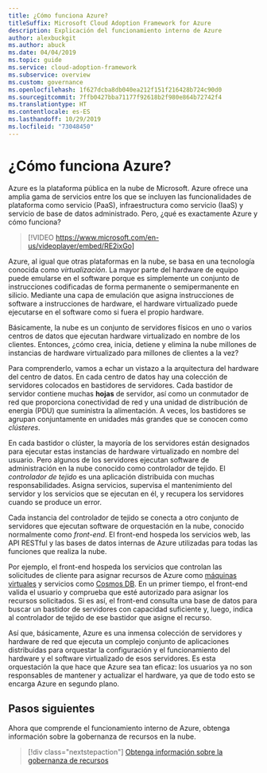 ```yaml
---
title: ¿Cómo funciona Azure?
titleSuffix: Microsoft Cloud Adoption Framework for Azure
description: Explicación del funcionamiento interno de Azure
author: alexbuckgit
ms.author: abuck
ms.date: 04/04/2019
ms.topic: guide
ms.service: cloud-adoption-framework
ms.subservice: overview
ms.custom: governance
ms.openlocfilehash: 1f627dcba8db040ea212f151f216428b724c90d0
ms.sourcegitcommit: 7ffb0427bba71177f92618b2f980e864b72742f4
ms.translationtype: HT
ms.contentlocale: es-ES
ms.lasthandoff: 10/29/2019
ms.locfileid: "73048450"
---
```

<!-- markdownlint-disable MD026 -->

# <a name="how-does-azure-work"></a>¿Cómo funciona Azure?

Azure es la plataforma pública en la nube de Microsoft. Azure ofrece una amplia gama de servicios entre los que se incluyen las funcionalidades de plataforma como servicio (PaaS), infraestructura como servicio (IaaS) y servicio de base de datos administrado. Pero, ¿qué es exactamente Azure y cómo funciona?

<!-- markdownlint-disable MD034 -->

> [!VIDEO https://www.microsoft.com/en-us/videoplayer/embed/RE2ixGo]

Azure, al igual que otras plataformas en la nube, se basa en una tecnología conocida como _virtualización_. La mayor parte del hardware de equipo puede emularse en el software porque es simplemente un conjunto de instrucciones codificadas de forma permanente o semipermanente en silicio. Mediante una capa de emulación que asigna instrucciones de software a instrucciones de hardware, el hardware virtualizado puede ejecutarse en el software como si fuera el propio hardware.

Básicamente, la nube es un conjunto de servidores físicos en uno o varios centros de datos que ejecutan hardware virtualizado en nombre de los clientes. Entonces, ¿cómo crea, inicia, detiene y elimina la nube millones de instancias de hardware virtualizado para millones de clientes a la vez?

Para comprenderlo, vamos a echar un vistazo a la arquitectura del hardware del centro de datos. En cada centro de datos hay una colección de servidores colocados en bastidores de servidores. Cada bastidor de servidor contiene muchas **hojas** de servidor, así como un conmutador de red que proporciona conectividad de red y una unidad de distribución de energía (PDU) que suministra la alimentación. A veces, los bastidores se agrupan conjuntamente en unidades más grandes que se conocen como _clústeres_.

En cada bastidor o clúster, la mayoría de los servidores están designados para ejecutar estas instancias de hardware virtualizado en nombre del usuario. Pero algunos de los servidores ejecutan software de administración en la nube conocido como controlador de tejido. El _controlador de tejido_ es una aplicación distribuida con muchas responsabilidades. Asigna servicios, supervisa el mantenimiento del servidor y los servicios que se ejecutan en él, y recupera los servidores cuando se produce un error.

Cada instancia del controlador de tejido se conecta a otro conjunto de servidores que ejecutan software de orquestación en la nube, conocido normalmente como _front-end_. El front-end hospeda los servicios web, las API RESTful y las bases de datos internas de Azure utilizadas para todas las funciones que realiza la nube.

Por ejemplo, el front-end hospeda los servicios que controlan las solicitudes de cliente para asignar recursos de Azure como [máquinas virtuales](https://docs.microsoft.com/azure/virtual-machines) y servicios como [Cosmos DB](https://docs.microsoft.com/azure/cosmos-db/introduction). En un primer tiempo, el front-end valida el usuario y comprueba que esté autorizado para asignar los recursos solicitados. Si es así, el front-end consulta una base de datos para buscar un bastidor de servidores con capacidad suficiente y, luego, indica al controlador de tejido de ese bastidor que asigne el recurso.

Así que, básicamente, Azure es una inmensa colección de servidores y hardware de red que ejecuta un complejo conjunto de aplicaciones distribuidas para orquestar la configuración y el funcionamiento del hardware y el software virtualizado de esos servidores. Es esta orquestación la que hace que Azure sea tan eficaz: los usuarios ya no son responsables de mantener y actualizar el hardware, ya que de todo esto se encarga Azure en segundo plano.

## <a name="next-steps"></a>Pasos siguientes

Ahora que comprende el funcionamiento interno de Azure, obtenga información sobre la gobernanza de recursos en la nube.

> [!div class="nextstepaction"]
> [Obtenga información sobre la gobernanza de recursos](../govern/resource-consistency/what-is-governance.md)
